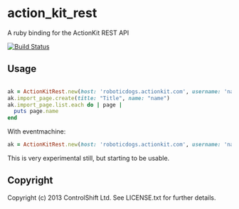 # action_kit_rest

A ruby binding for the ActionKit REST API

[![Build Status](https://travis-ci.org/controlshift/action_kit_rest.svg)](https://travis-ci.org/controlshift/action_kit_rest)

## Usage

```ruby

ak = ActionKitRest.new(host: 'roboticdogs.actionkit.com', username: 'name', password: 'pass')
ak.import_page.create(title: "Title", name: "name")
ak.import_page.list.each do | page |
  puts page.name
end

```

With eventmachine:

```ruby
ak = ActionKitRest.new(host: 'roboticdogs.actionkit.com', username: 'name', password: 'pass', adapter: :em_synchrony)
```

This is very experimental still, but starting to be usable.

## Copyright

Copyright (c) 2013 ControlShift Ltd. See LICENSE.txt for
further details.

